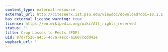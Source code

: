 ```yaml
---
content_type: external-resource
external_url: http://citeseerx.ist.psu.edu/viewdoc/download?doi=10.1.1.657.5813&rep=rep1&type=pdf
has_external_license_warning: true
license: https://en.wikipedia.org/wiki/All_rights_reserved
status: ''
title: Crop Losses to Pests (PDF)
uid: 87d7f526-a435-4c7a-aecc-a1607ccdd42e
wayback_url: ''
---
```

